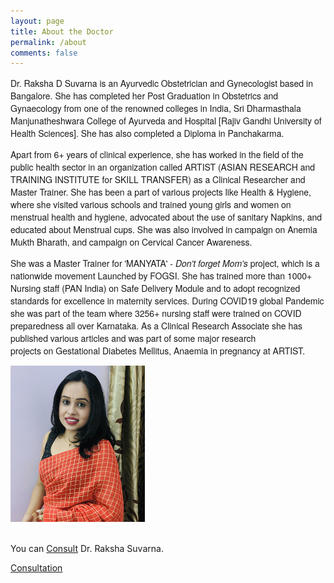```yaml
---
layout: page
title: About the Doctor
permalink: /about
comments: false
---
```


<div class="row justify-content-between">
<div class="col-md-8 pr-5" style="font-family:'Helvetica Neue', Times New Roman, Arial, sans-serif;">

<p >Dr. Raksha D Suvarna is an Ayurvedic Obstetrician and Gynecologist based in Bangalore. She has completed her Post Graduation in Obstetrics and Gynaecology from one of the renowned colleges in India, Sri Dharmasthala Manjunatheshwara College of Ayurveda and Hospital [Rajiv Gandhi University of Health Sciences]. She has also completed a Diploma in Panchakarma. </p>
<p>Apart from 6+ years of clinical experience, she has worked in the field of the public health sector in an organization called ARTIST (ASIAN RESEARCH and TRAINING INSTITUTE for SKILL TRANSFER) as a Clinical Researcher and Master Trainer. She has been a part of various projects like Health & Hygiene, where she visited various schools and trained young girls and women on menstrual health and hygiene, advocated about the use of sanitary Napkins, and educated about Menstrual cups. She was also involved in campaign on Anemia Mukth Bharath, and campaign on Cervical Cancer Awareness.</p><p>She was a Master Trainer for 'MANYATA' - <i>Don't forget Mom's</i> project, which is a nationwide movement Launched by FOGSI. She has trained more than 1000+ Nursing staff (PAN India) on Safe Delivery Module and to adopt recognized standards for excellence in maternity services. During COVID19 global Pandemic she was part of the team where 3256+ nursing staff were trained on COVID preparedness all over Karnataka. As a Clinical Research Associate she has published various articles and was part of some major research projects on Gestational Diabetes Mellitus, Anaemia in pregnancy at ARTIST.</p>

</div>

<div class="col-md-4">

<div class="sticky-top sticky-top-80">
<img src="assets/images/raksha_01.jpg">
<br><br>
<p>You can <a target="_blank" href="/about">Consult</a> Dr. Raksha Suvarna.</p>

<a target="_blank" href="https://www.practo.com/bangalore/doctor/dr-raksha-suvarna-gynecologist-obstetrician" class="btn btn-warning">Consultation</a>

</div>
</div>
</div>
